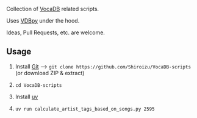 Collection of [VocaDB](https://vocadb.net/) related scripts.

Uses [VDBpy](https://github.com/Shiroizu/VDBpy/) under the hood.

Ideas, Pull Requests, etc. are welcome.

## Usage

1) Install [Git](https://git-scm.com/downloads) --> `git clone https://github.com/Shiroizu/VocaDB-scripts` (or download ZIP & extract)

2) `cd VocaDB-scripts`

3) Install [uv](https://docs.astral.sh/uv/)

4) `uv run calculate_artist_tags_based_on_songs.py 2595`

